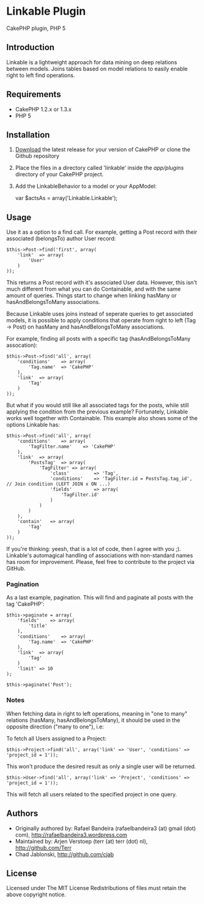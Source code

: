 # Linkable Plugin
CakePHP plugin, PHP 5

## Introduction ##

Linkable is a lightweight approach for data mining on deep relations between models. Joins tables based on model relations to easily enable right to left find operations.

## Requirements ##
- CakePHP 1.2.x or 1.3.x
- PHP 5

## Installation ##

1. [Download] the latest release for your version of CakePHP or clone the Github repository

2. Place the files in a directory called 'linkable' inside the *app/plugins* directory of your CakePHP project.

3. Add the LinkableBehavior to a model or your AppModel:

    var $actsAs = array('Linkable.Linkable');

## Usage ##

Use it as a option to a find call. For example, getting a Post record with their associated (belongsTo) author User record:

    $this->Post->find('first', array(
		'link'	=> array(
			'User'
		)
	));
	
This returns a Post record with it's associated User data. However, this isn't much different from what you can do Containable, and with the same amount of queries. Things start to change when linking hasMany or hasAndBelongsToMany associations.

Because Linkable uses joins instead of seperate queries to get associated models, it is possible to apply conditions that operate from right to left (Tag -> Post) on hasMany and hasAndBelongsToMany associations.

For example, finding all posts with a specific tag (hasAndBelongsToMany assocation):

    $this->Post->find('all', array(
		'conditions'	=> array(
			'Tag.name'	=> 'CakePHP'
		),
		'link'	=> array(
			'Tag'
		)
	));

But what if you would still like all associated tags for the posts, while still applying the condition from the previous example? Fortunately, Linkable works well together with Containable. This example also shows some of the options Linkable has:

    $this->Post->find('all', array(
		'conditions'	=> array(
			'TagFilter.name'	=> 'CakePHP'
		),
		'link'	=> array(
			'PostsTag'	=> array(
				'TagFilter'	=> array(
					'class'			=> 'Tag',
					'conditions'	=> 'TagFilter.id = PostsTag.tag_id',	// Join condition (LEFT JOIN x ON ...)
					'fields'		=> array(
						'TagFilter.id'
					)
				)
			)
		),
        'contain'	=> array(
			'Tag'
		)
	));

If you're thinking: yeesh, that is a lot of code, then I agree with you ;). Linkable's automagical handling of associations with non-standard names has room for improvement. Please, feel free to contribute to the project via GitHub.

### Pagination ###

As a last example, pagination. This will find and paginate all posts with the tag 'CakePHP':

    $this->paginate = array(
        'fields'    => array(
            'title'
        ),
        'conditions'	=> array(
			'Tag.name'	=> 'CakePHP'
		),
		'link'	=> array(
			'Tag'
		)
        'limit' => 10
    );
    
    $this->paginate('Post');

### Notes ##

When fetching data in right to left operations, meaning in "one to many" relations (hasMany, hasAndBelongsToMany), it should be used in the opposite direction ("many to one"), i.e:

To fetch all Users assigned to a Project:

    $this->Project->find('all', array('link' => 'User', 'conditions' => 'project_id = 1'));
This won't produce the desired result as only a single user will be returned.

    $this->User->find('all', array('link' => 'Project', 'conditions' => 'project_id = 1'));
This will fetch all users related to the specified project in one query.

## Authors ##
- Originally authored by: Rafael Bandeira (rafaelbandeira3 (at) gmail (dot) com), http://rafaelbandeira3.wordpress.com
- Maintained by: Arjen Verstoep (terr (at) terr (dot) nl), http://github.com/Terr
- Chad Jablonski, http://github.com/cjab

## License ##

Licensed under The MIT License
Redistributions of files must retain the above copyright notice.

[Download]: http://github.com/Terr/linkable/downloads